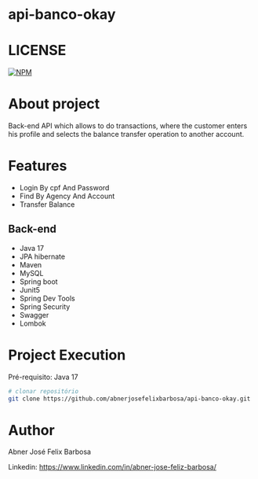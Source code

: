 # api-banco-okay

# LICENSE
[![NPM](https://img.shields.io/npm/l/react)](https://github.com/abnerjosefelixbarbosa/api-banco-okay/blob/main/LICENSE)

# About project

Back-end API which allows to do transactions, where the customer enters his profile and selects the balance transfer operation to another account.

# Features

- Login By cpf And Password
- Find By Agency And Account
- Transfer Balance

## Back-end

- Java 17
- JPA hibernate
- Maven
- MySQL 
- Spring boot
- Junit5
- Spring Dev Tools
- Spring Security 
- Swagger
- Lombok

# Project Execution
Pré-requisito: Java 17

```bash
# clonar repositório
git clone https://github.com/abnerjosefelixbarbosa/api-banco-okay.git
```

# Author

Abner José Felix Barbosa

Linkedin: https://www.linkedin.com/in/abner-jose-feliz-barbosa/
